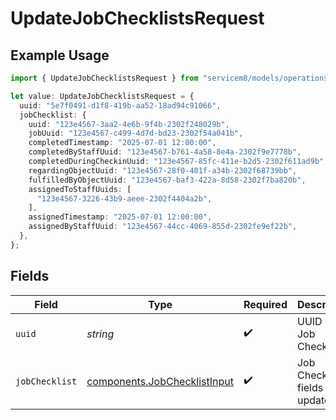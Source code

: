 # UpdateJobChecklistsRequest

## Example Usage

```typescript
import { UpdateJobChecklistsRequest } from "servicem8/models/operations";

let value: UpdateJobChecklistsRequest = {
  uuid: "5e7f0491-d1f8-419b-aa52-18ad94c91066",
  jobChecklist: {
    uuid: "123e4567-3aa2-4e6b-9f4b-2302f248029b",
    jobUuid: "123e4567-c499-4d7d-bd23-2302f54a041b",
    completedTimestamp: "2025-07-01 12:00:00",
    completedByStaffUuid: "123e4567-b761-4a58-8e4a-2302f9e7778b",
    completedDuringCheckinUuid: "123e4567-85fc-411e-b2d5-2302f611ad9b",
    regardingObjectUuid: "123e4567-28f0-401f-a34b-2302f68739bb",
    fulfilledByObjectUuid: "123e4567-baf3-422a-8d58-2302f7ba820b",
    assignedToStaffUuids: [
      "123e4567-3226-43b9-aeee-2302f4404a2b",
    ],
    assignedTimestamp: "2025-07-01 12:00:00",
    assignedByStaffUuid: "123e4567-44cc-4069-855d-2302fe9ef22b",
  },
};
```

## Fields

| Field                                                                        | Type                                                                         | Required                                                                     | Description                                                                  |
| ---------------------------------------------------------------------------- | ---------------------------------------------------------------------------- | ---------------------------------------------------------------------------- | ---------------------------------------------------------------------------- |
| `uuid`                                                                       | *string*                                                                     | :heavy_check_mark:                                                           | UUID of the Job Checklist                                                    |
| `jobChecklist`                                                               | [components.JobChecklistInput](../../models/components/jobchecklistinput.md) | :heavy_check_mark:                                                           | Job Checklist fields to update                                               |
